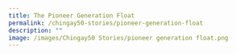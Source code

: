 ```yaml
---
title: The Pioneer Generation Float
permalink: /chingay50-stories/pioneer-generation-float
description: ""
image: /images/Chingay50 Stories/pioneer generation float.png
---
```


